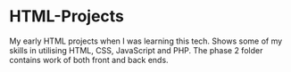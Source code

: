 # HTML-Projects
My early HTML projects when I was learning this tech. Shows some of my skills in utilising HTML, CSS, JavaScript and PHP.
The phase 2 folder contains work of both front and back ends.
